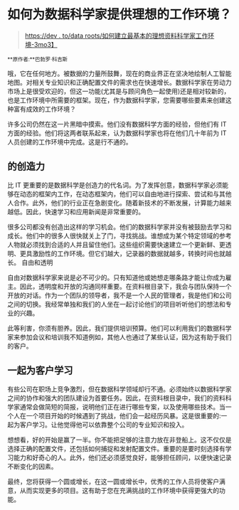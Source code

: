 # 如何为数据科学家提供理想的工作环境？

> [https://dev . to/data roots/如何建立最基本的理想资料科学家工作环境-3mo3】](https://dev.to/dataroots/hoe-leg-je-de-basis-voor-een-ideale-werkomgeving-voor-data-scientists-3mo3)

<sub>**原作者:**巴勃罗·科吉斯</sub>

哦，它在任何地方。被数据的力量所鼓舞，现在的商业界正在坚决地绘制人工智能地图。对相关专业知识和正确配置文件的需求也在快速增长。数据科学家在劳动力市场上是很受欢迎的，但这一功能(尤其是与顾问角色一起使用)还是相对较新的，也是工作环境中所需要的框架。现在，作为数据科学家，您需要哪些要素来创建这种富有成效的工作环境？

许多公司仍然在这一片黑暗中摸索。他们没有数据科学方面的经验，但他们有 IT 方面的经验。他们将这两者联系起来，认为数据科学家也将在他们几十年前为 IT 人员创建的工作环境中完成。这是行不通的。

## [](#creativiteit)的创造力

比 IT 更重要的是数据科学是创造力的代名词。为了发挥创意，数据科学家必须能够在动态的框架内工作，在动态框架内，他们可以自由地进行探索、尝试和与其他人合作。此外，他们的行业正在急剧变化。随着新技术的不断发展，计算能力越来越低。因此，快速学习和应用新闻是非常重要的。

很多公司都没有创造出这样的学习机会。他们的数据科学家并没有被鼓励去学习和成长。他们中的很多人很快就关上了门，寻找挑战。谁想成为某个特定领域的参考人物就必须找到合适的人并且留住他们。这些组织需要快速建立一个更新鲜、更透明、更具激励性的工作环境。但它们越大，记录器的数据就越多，转换时间也就越长。
自由和透明

自由对数据科学家来说是必不可少的。只有知道他或她想走哪条路才能让你成为雇主。因此，透明度和开放的沟通同样重要。在资料根目录下，我会与团队保持一个开放的对话。作为一个团队的领导者，我不是一个人民的管理者，我是他们和公司之间的切换。我经常单独和我们的人坐在一起讨论他们的项目听听他们的想法和专业的兴趣。

此等利害，你须有胆养。因此，我们提供培训预算。他们可以利用我们的数据科学家来参加会议和培训我不知道例如，其他人也通过了某些认证，因为这有助于我们的客户。

## [](#samen-leren-voor-de-klant)一起为客户学习

有些公司在职场上竞争激烈，但在数据科学领域却行不通。必须始终以数据科学家之间的协作和强大的团队建设为首要任务。因此，在资料根目录中，我们的资料科学家通常会做简短的简报，说明他们正在进行哪些专案，以及使用哪些技术。当一个人在一个项目开始的时候遇到了挑战，他们会一起经历风暴。这是很重要的:一起为客户学习。让他觉得他可以依靠整个公司的专业知识和投入。

想想看，好的开始是赢了一半。你不能把足够的注意力放在非登船上。这不仅仅是选择正确的配置文件，还包括如何捕捉和发射配置文件。重要的是要时刻选择有学习能力和好奇心的人。此外，他们还必须感觉良好，能够担任顾问，以便快速记录不断变化的因素。

最终，您将获得一个圆或增长，在这一圆或增长中，优秀的工作人员将使客户满意，从而实现更多的项目。这有助于您在充满挑战的工作环境中获得更强大的功能。